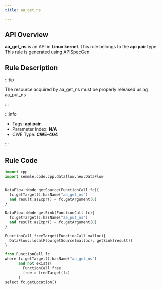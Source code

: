 ```yaml
---
title: aa_get_ns

---
```



## API Overview
**aa_get_ns** is an API in **Linux kernel**. This rule belongs to the **api pair** type. This rule is generated using [APISpecGen](../../tools/APISpecGen).
## Rule Description

:::tip

The resource acquired by aa_get_ns must be properly released using aa_put_ns

:::

:::info

- Tags: **api pair**
- Parameter Index: **N/A**
- CWE Type: **CWE-404**

:::

## Rule Code
```python
import cpp
import semmle.code.cpp.dataflow.new.DataFlow


DataFlow::Node getSource(FunctionCall fc){
  fc.getTarget().hasName("aa_get_ns")
  and result.asExpr() = fc.getArgument(0)
}

DataFlow::Node getSink(FunctionCall fc){
  fc.getTarget().hasName("aa_put_ns")
  and result.asExpr() = fc.getArgument(0)
}

FunctionCall freeTarget(FunctionCall malloc){
  DataFlow::localFlow(getSource(malloc), getSink(result))
}

from FunctionCall fc
where fc.getTarget().hasName("aa_get_ns")
      and not exists(
        FunctionCall free| 
        free = freeTarget(fc)
      )
select fc.getLocation()

    
```